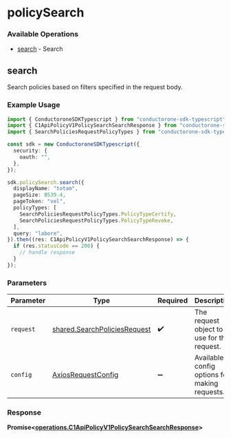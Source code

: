 # policySearch

### Available Operations

* [search](#search) - Search

## search

 Search policies based on filters specified in the request body.


### Example Usage

```typescript
import { ConductoroneSDKTypescript } from "conductorone-sdk-typescript";
import { C1ApiPolicyV1PolicySearchSearchResponse } from "conductorone-sdk-typescript/dist/sdk/models/operations";
import { SearchPoliciesRequestPolicyTypes } from "conductorone-sdk-typescript/dist/sdk/models/shared";

const sdk = new ConductoroneSDKTypescript({
  security: {
    oauth: "",
  },
});

sdk.policySearch.search({
  displayName: "totam",
  pageSize: 8539.4,
  pageToken: "vel",
  policyTypes: [
    SearchPoliciesRequestPolicyTypes.PolicyTypeCertify,
    SearchPoliciesRequestPolicyTypes.PolicyTypeRevoke,
  ],
  query: "labore",
}).then((res: C1ApiPolicyV1PolicySearchSearchResponse) => {
  if (res.statusCode == 200) {
    // handle response
  }
});
```

### Parameters

| Parameter                                                                    | Type                                                                         | Required                                                                     | Description                                                                  |
| ---------------------------------------------------------------------------- | ---------------------------------------------------------------------------- | ---------------------------------------------------------------------------- | ---------------------------------------------------------------------------- |
| `request`                                                                    | [shared.SearchPoliciesRequest](../../models/shared/searchpoliciesrequest.md) | :heavy_check_mark:                                                           | The request object to use for the request.                                   |
| `config`                                                                     | [AxiosRequestConfig](https://axios-http.com/docs/req_config)                 | :heavy_minus_sign:                                                           | Available config options for making requests.                                |


### Response

**Promise<[operations.C1ApiPolicyV1PolicySearchSearchResponse](../../models/operations/c1apipolicyv1policysearchsearchresponse.md)>**

